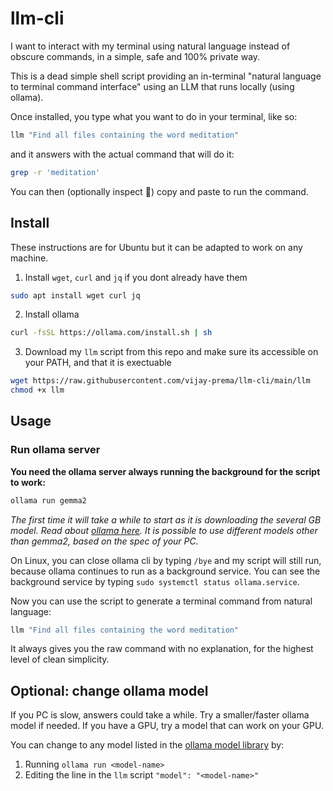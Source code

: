 # llm-cli
I want to interact with my terminal using natural language instead of obscure commands, in a simple, safe and 100% private way.

This is a dead simple shell script providing an in-terminal "natural language to terminal command interface" using an LLM that runs locally (using ollama).

Once installed, you type what you want to do in your terminal, like so:
```sh
llm "Find all files containing the word meditation"
```
and it answers with the actual command that will do it:
```sh
grep -r 'meditation'
```
You can then (optionally inspect 🤠) copy and paste to run the command.

## Install
These instructions are for Ubuntu but it can be adapted to work on any machine.
1. Install `wget`, `curl` and `jq` if you dont already have them
``` sh
sudo apt install wget curl jq
```
2. Install ollama
```sh
curl -fsSL https://ollama.com/install.sh | sh
```
3. Download my `llm` script from this repo and make sure its accessible on your PATH, and that it is exectuable
```sh
wget https://raw.githubusercontent.com/vijay-prema/llm-cli/main/llm
chmod +x llm
```

## Usage
### Run ollama server
**You need the ollama server always running the background for the script to work:**
```sh
ollama run gemma2
```
*The first time it will take a while to start as it is downloading the several GB model.
Read about [ollama here](https://github.com/ollama/ollama). It is possible to use different models other than gemma2, based on the spec of your PC.*

On Linux, you can close ollama cli by typing `/bye` and my script will still run, because ollama continues to run as a background service.  You can see the background service by typing `sudo systemctl status ollama.service`.

Now you can use the script to generate a terminal command from natural language:
```sh
llm "Find all files containing the word meditation"
```
It always gives you the raw command with no explanation, for the highest level of clean simplicity.

## Optional: change ollama model

If you PC is slow, answers could take a while. Try a smaller/faster ollama model if needed.  If you have a GPU, try a model that can work on your GPU.

You can change to any model listed in the [ollama model library](https://github.com/ollama/ollama?tab=readme-ov-file#model-library) by:
1. Running `ollama run <model-name>`
2. Editing the line in the `llm` script `"model": "<model-name>"`
